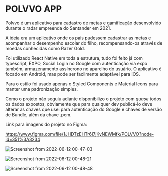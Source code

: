 # POLVVO APP

Polvvo é um aplicativo para cadastro de metas e gamificação desenvolvido durante o radar empreenda do Santander em 2021.

A ideia era um aplicativo onde os pais pudessem cadastrar as metas e acompanhar o desempenho escolar do filho, recompensando-os através de moedas conhecidas como Razer Gold.

Foi utilizado React Native em toda a estrutura, tudo foi feito já com typescript, EXPO, Social Login no Google com autenticação via expo também, armazenamento assíncrono no aparelho do usuário. O aplicativo é focado em Android, mas pode ser facilmente adaptável para IOS.

Para o estilo foi usado apenas o Styled Components e Material Icons para manter uma padronização simples.

Como o projeto não seguiu adiante disponibilizo o projeto com *quase* todos os dados expostos, obviamente que para qualquer dev publicá-lo deve alterar as chaves que usei para autenticação do Google e chaves de versão de Bundle, além da chave .pem. 

Link para imagens do projeto no Figma:

https://www.figma.com/file/1JHDTzEHTr6I7jKyNEWMfk/POLVVO?node-id=351%3A3234

![Screenshot from 2022-06-12 00-47-03](https://user-images.githubusercontent.com/66186540/173213505-25bedef4-7a7d-47a8-bf8b-f1e1e11e2432.png)

![Screenshot from 2022-06-12 00-48-21](https://user-images.githubusercontent.com/66186540/173213531-7394a756-351c-4e54-9d10-296e937d8d50.png)

![Screenshot from 2022-06-12 00-48-48](https://user-images.githubusercontent.com/66186540/173213532-72d13365-f814-4f24-9a01-0958b35abfae.png)
